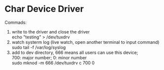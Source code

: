 # Char Device Driver

Commads:
1. write to the driver and close the driver  
   echo "testing" > /dev/tuxdrv  
2. watch systerm log  (live watch, open another terminal to input command)  
   sudo tail -f /var/log/syslog
3. add to dev directory, 666 means all users can use this device;  
   700: major number; 0: minor number  
   sudo mknod -m 666 /dev/tuxdrv c 700 0
